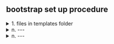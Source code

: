 ## bootstrap set up procedure

<details>
  <summary>1. files in templates folder</summary>

  [Bootstrap Examples](https://getbootstrap.com/docs/5.3/examples/)      
  1.1 find suitable examples  
  1.2 click out the page  
  1.3 use right click on the page to get the bootstrap code  
  1.4 copy the code to vs code  
  1.5 download Compiled CSS and JS  
  [download Compiled CSS and JS](https://getbootstrap.com/docs/5.3/getting-started/download/)  
  1.6 copy the bootstrap.min.css, bootstrap.min.css.map to css folder, and bootstrap.bundle.min.js to js folder  
  1.7 modify the related code, _base.j2 to the right file path with {{  }} jinja format 
  
      <link href="{{url_for('static', filename='css/bootstrap.min.css')}}" rel="stylesheet">     
      <link href="{{url_for('static', filename='css/index.css')}}" rel="stylesheet">      
      <script src="{{url_for('static',filename='js/bootstrap.bundle.min.js')}}"></script>   
  
  
  
  

</details>
<details>
  <summary>n. ---</summary>
  
    a---
</details>
<details>
  <summary>n. ---</summary>
  
    a---
</details>



[]()    
[]()    
